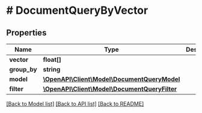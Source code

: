 # # DocumentQueryByVector

## Properties

Name | Type | Description | Notes
------------ | ------------- | ------------- | -------------
**vector** | **float[]** |  |
**group_by** | **string** |  | [optional]
**model** | [**\OpenAPI\Client\Model\DocumentQueryModel**](DocumentQueryModel.md) |  | [optional]
**filter** | [**\OpenAPI\Client\Model\DocumentQueryFilter**](DocumentQueryFilter.md) |  | [optional]

[[Back to Model list]](../../README.md#models) [[Back to API list]](../../README.md#endpoints) [[Back to README]](../../README.md)
